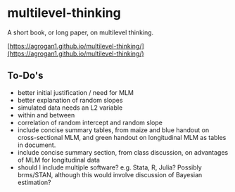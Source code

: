 # multilevel-thinking

A short book, or long paper, on multilevel thinking.

[https://agrogan1.github.io/multilevel-thinking/](https://agrogan1.github.io/multilevel-thinking/)

## To-Do's

* better initial justification / need for MLM
* better explanation of random slopes
* simulated data needs an L2 variable
* within and between
* correlation of random intercept and random slope
* include concise summary tables, from maize and blue handout on cross-sectional MLM, and green handout on longitudinal MLM as tables in document.
* include concise summary section, from class discussion, on advantages of MLM for longitudinal data
* should I include multiple software? e.g. Stata, R, Julia? Possibly brms/STAN, although this would involve discussion of Bayesian estimation?
